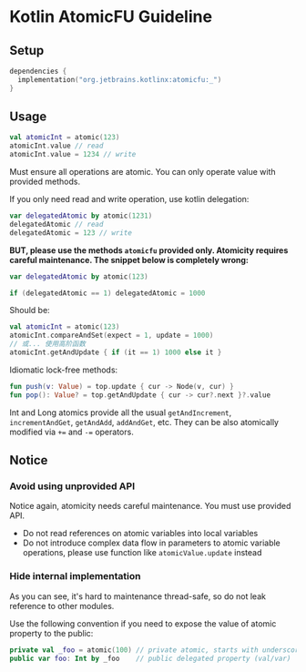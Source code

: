 # Kotlin AtomicFU Guideline

## Setup

```kotlin
dependencies {
  implementation("org.jetbrains.kotlinx:atomicfu:_")
}
```

## Usage

```kotlin
val atomicInt = atomic(123)
atomicInt.value // read
atomicInt.value = 1234 // write
```

Must ensure all operations are atomic. You can only operate value with provided methods.

If you only need read and write operation, use kotlin delegation:

```kotlin
var delegatedAtomic by atomic(1231)
delegatedAtomic // read
delegatedAtomic = 123 // write
```

**BUT, please use the methods `atomicfu` provided only. Atomicity requires careful maintenance. The snippet below
is completely wrong:**

```kotlin
var delegatedAtomic by atomic(123)

if (delegatedAtomic == 1) delegatedAtomic = 1000
```

Should be:

```kotlin
val atomicInt = atomic(123)
atomicInt.compareAndSet(expect = 1, update = 1000)
// 或... 使用高阶函数
atomicInt.getAndUpdate { if (it == 1) 1000 else it }
```

Idiomatic lock-free methods:

```kotlin
fun push(v: Value) = top.update { cur -> Node(v, cur) }
fun pop(): Value? = top.getAndUpdate { cur -> cur?.next }?.value
```

Int and Long atomics provide all the usual `getAndIncrement`, `incrementAndGet`, `getAndAdd`, `addAndGet`, etc. They can
be also atomically modified via `+=` and `-=` operators.

## Notice

### Avoid using unprovided API

Notice again, atomicity needs careful maintenance. You must use provided API.

- Do not read references on atomic variables into local variables
- Do not introduce complex data flow in parameters to atomic variable operations, please use function
  like `atomicValue.update` instead

### Hide internal implementation

As you can see, it's hard to maintenance thread-safe, so do not leak reference to other modules.

Use the following convention if you need to expose the value of atomic property to the public:

```kotlin
private val _foo = atomic(100) // private atomic, starts with underscore
public var foo: Int by _foo    // public delegated property (val/var)
```

